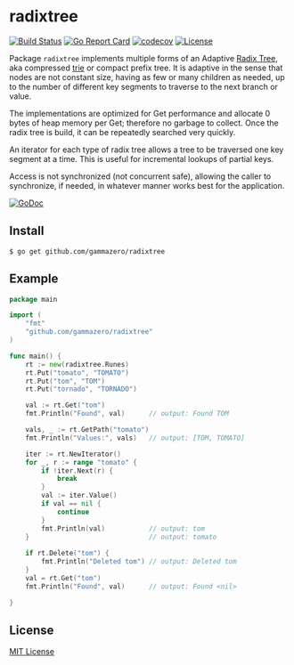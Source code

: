 # radixtree

[![Build Status](https://travis-ci.com/gammazero/radixtree.svg)](https://travis-ci.com/gammazero/radixtree)
[![Go Report Card](https://goreportcard.com/badge/github.com/gammazero/radixtree)](https://goreportcard.com/report/github.com/gammazero/radixtree)
[![codecov](https://codecov.io/gh/gammazero/radixtree/branch/master/graph/badge.svg)](https://codecov.io/gh/gammazero/radixtree)
[![License](https://img.shields.io/badge/License-MIT-blue.svg)](LICENSE)

Package `radixtree` implements multiple forms of an Adaptive [Radix Tree](https://en.wikipedia.org/wiki/Radix_tree), aka compressed [trie](https://en.wikipedia.org/wiki/Trie) or compact prefix tree.  It is adaptive in the sense that nodes are not constant size, having as few or many children as needed, up to the number of different key segments to traverse to the next branch or value.

The implementations are optimized for Get performance and allocate 0 bytes of heap memory per Get; therefore no garbage to collect.  Once the radix tree is build, it can be repeatedly searched very quickly.

An iterator for each type of radix tree allows a tree to be traversed one key segment at a time.  This is useful for incremental lookups of partial keys.

Access is not synchronized (not concurrent safe), allowing the caller to synchronize, if needed, in whatever manner works best for the application.

[![GoDoc](https://godoc.org/github.com/gammazero/radixtree?status.svg)](https://godoc.org/github.com/gammazero/radixtree)

## Install

```
$ go get github.com/gammazero/radixtree
```

## Example

```go
package main

import (
	"fmt"
	"github.com/gammazero/radixtree"
)

func main() {
	rt := new(radixtree.Runes)
	rt.Put("tomato", "TOMATO")
	rt.Put("tom", "TOM")
	rt.Put("tornado", "TORNADO")

	val := rt.Get("tom")
	fmt.Println("Found", val)      // output: Found TOM

	vals, _ := rt.GetPath("tomato")
	fmt.Println("Values:", vals)   // output: [TOM, TOMATO]

    iter := rt.NewIterator()
    for _, r := range "tomato" {
        if !iter.Next(r) {
            break
        }
        val := iter.Value()
        if val == nil {
            continue
        }
        fmt.Println(val)           // output: tom
    }                              // output: tomato
       
    if rt.Delete("tom") {
        fmt.Println("Deleted tom") // output: Deleted tom
    }
	val = rt.Get("tom")
	fmt.Println("Found", val)      // output: Found <nil>

}
```

## License

[MIT License](LICENSE)

